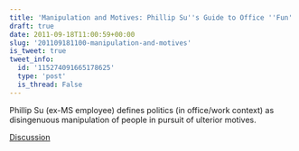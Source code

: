 ```yaml
---
title: 'Manipulation and Motives: Phillip Su''s Guide to Office ''Fun'
draft: true
date: 2011-09-18T11:00:59+00:00
slug: '201109181100-manipulation-and-motives'
is_tweet: true
tweet_info:
  id: '115274091665178625'
  type: 'post'
  is_thread: False
---
```




Phillip Su (ex-MS employee) defines politics (in office/work context) as disingenuous manipulation of people in pursuit of ulterior motives.

[Discussion](https://x.com/sytelus/status/115274091665178625)
